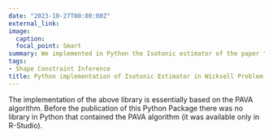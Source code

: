 ```yaml
---
date: "2023-10-27T00:00:00Z"
external_link: 
image:
  caption: 
  focal_point: Smart
summary: We implemented in Python the Isotonic estimator of the paper "Adaptive and Efficient Isotonic Estimation in Wicksell Problem". We provide the used code where the user can try the estimator choosing from a set of hidden distribution functions F of the radii distribution.
tags:
- Shape Constraint Inference
title: Python implementation of Isotonic Estimator in Wicksell Problem
---
```

The implementation of the above library is essentially based on the PAVA algorithm. Before the publication of this Python Package there was no library in Python that contained the PAVA algorithm (it was available only in R-Studio).

